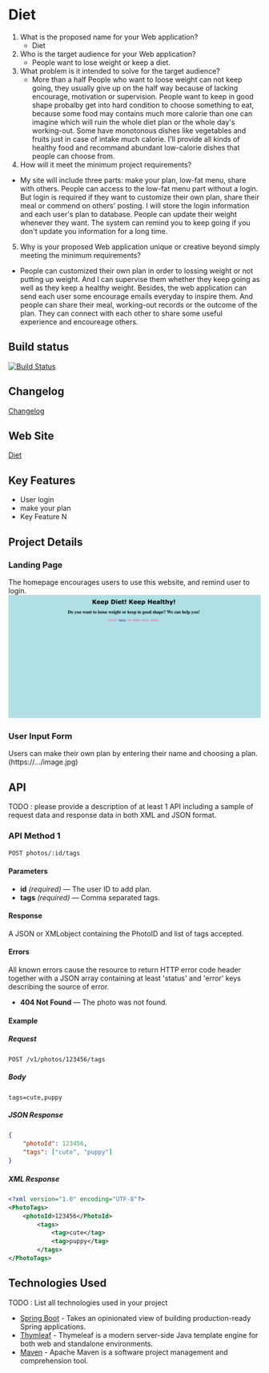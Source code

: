 # Diet
1. What is the proposed name for your Web application?
   - Diet
2. Who is the target audience for your Web application?
   - People want to lose weight or keep a diet. 
3. What problem is it intended to solve for the target audience?
   - More than a half People who want to loose weight can not keep going, 
     they usually give up on the half way because of lacking encourage, motivation or supervision. 
     People want to keep in good shape probalby get into hard condition to choose something to eat,
     because some food may contains much more calorie than one can imagine which will ruin the whole 
     diet plan or the whole day's working-out. Some have monotonous dishes like vegetables and fruits 
     just in case of intake much calorie. I'll provide all kinds of healthy food and recommand abundant
     low-calorie dishes that people can choose from.
4. How will it meet the minimum project requirements?
  - My site will include three parts: make your plan, low-fat menu, share with others.
    People can access to the low-fat menu part without a login. But login is required if they want to 
    customize their own plan, share their meal or commend on others' posting. I will store the login 
    information and each user's plan to database. People can update their weight whenever they want. 
    The system can remind you to keep going if you don't update you information for a long time.
5. Why is your proposed Web application unique or creative beyond simply meeting the minimum requirements?
  - People can customized their own plan in order to lossing weight or not putting up weight. 
    And I can supervise them whether they keep going as well as they keep a healthy weight. 
    Besides, the web application can send each user some encourage emails everyday to inspire them.
    And people can share their meal, working-out records or the outcome of the plan. 
    They can connect with each other to share some useful experience and encoureage others.


## Build status
[![Build Status](https://travis-ci.org/infsci2560sp17/full-stack-web-ninazhang935.svg?branch=master)](https://travis-ci.org/infsci2560sp17/full-stack-web-ninazhang935)

## Changelog
 
[Changelog](CHANGELOG.md) 

## Web Site

[Diet](https://dry-waters-29024.herokuapp.com/)


## Key Features


* User login
* make your plan 
* Key Feature N

## Project Details

### Landing Page

The homepage encourages users to use this website, and remind user to login.
![](homepage.png)

### User Input Form

Users can make their own plan by entering their name and choosing a plan.
(https://.../image.jpg)

## API

TODO : please provide a description of at least 1 API including a sample of request data and response data in both XML and JSON format.

### API Method 1

    POST photos/:id/tags

#### Parameters

- **id** _(required)_ — The user ID to add plan.
- **tags** _(required)_ — Comma separated tags.

#### Response

A JSON or XMLobject containing the PhotoID and list of tags accepted.

#### Errors

All known errors cause the resource to return HTTP error code header together with a JSON array containing at least 'status' and 'error' keys describing the source of error.

- **404 Not Found** — The photo was not found.

#### Example

##### Request

    POST /v1/photos/123456/tags

##### Body

    tags=cute,puppy


##### JSON Response

```json
{
    "photoId": 123456,
    "tags": ["cute", "puppy"]
}
```

##### XML Response

```xml
<?xml version="1.0" encoding="UTF-8"?>
<PhotoTags>
    <photoId>123456</PhotoId>
        <tags>
            <tag>cute</tag>
            <tag>puppy</tag>
        </tags>
</PhotoTags>
```

## Technologies Used

TODO : List all technologies used in your project

- [Spring Boot](https://projects.spring.io/spring-boot/) - Takes an opinionated view of building production-ready Spring applications.
- [Thymleaf](http://www.thymeleaf.org/) - Thymeleaf is a modern server-side Java template engine for both web and standalone environments.
- [Maven](https://maven.apache.org/) - Apache Maven is a software project management and comprehension tool.
